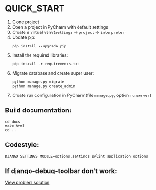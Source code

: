 # QUICK_START

1. Clone project
2. Open a project in PyCharm with default settings
3. Create a virtual venv(`settings` -> `project` -> `interpreter`)
4. Update pip:
   ```
   pip install --upgrade pip
   ```
5. Install the required libraries:
   ```
   pip install -r requirements.txt
   ```
6. Migrate database and create super user:
    ```
   python manage.py migrate
   python manage.py create_admin
   ```
7. Create run configuration in PyCharm(file `manage.py`, option `runserver`)

## Build documentation:
```
cd docs
make html
cd ..
```

## Codestyle:
```
DJANGO_SETTINGS_MODULE=options.settings pylint application options
```

## If django-debug-toolbar don't work:
[View problem solution](https://www.youtube.com/watch?v=1LrWRY_buxE)
